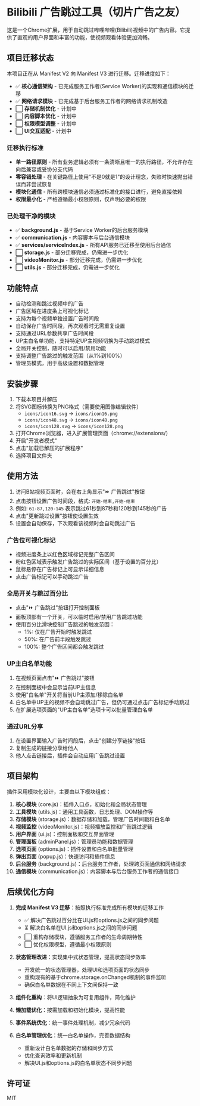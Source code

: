 # Bilibili 广告跳过工具（切片广告之友）

这是一个Chrome扩展，用于自动跳过哔哩哔哩(Bilibili)视频中的广告内容。它提供了直观的用户界面和丰富的功能，使视频观看体验更加流畅。

## 项目迁移状态

本项目正在从 Manifest V2 向 Manifest V3 进行迁移。迁移进度如下：

- ✅ **核心通信架构** - 已完成服务工作者(Service Worker)的实现和通信模块的迁移
- ✅ **网络请求模块** - 已完成基于后台服务工作者的网络请求机制改造
- ⬜ **存储机制优化** - 计划中
- ⬜ **内容脚本优化** - 计划中
- ⬜ **权限模型调整** - 计划中
- ⬜ **UI交互适配** - 计划中

### 迁移执行标准

- **单一路径原则** - 所有业务逻辑必须有一条清晰且唯一的执行路径，不允许存在向后兼容或妥协分支代码
- **零容错处理** - 在关键路径上使用"不是0就是1"的设计理念，失败时快速抛出错误而非尝试恢复
- **模块化通信** - 所有跨模块通信必须通过标准化的接口进行，避免直接依赖
- **权限最小化** - 严格遵循最小权限原则，仅声明必要的权限

### 已处理干净的模块

- ✅ **background.js** - 基于Service Worker的后台服务模块
- ✅ **communication.js** - 内容脚本与后台通信模块
- ✅ **services/serviceIndex.js** - 所有API服务已迁移至使用后台通信
- ⬜ **storage.js** - 部分迁移完成，仍需进一步优化
- ⬜ **videoMonitor.js** - 部分迁移完成，仍需进一步优化
- ⬜ **utils.js** - 部分迁移完成，仍需进一步优化

## 功能特点

- 自动检测和跳过视频中的广告
- 广告区域在进度条上可视化标记
- 支持为每个视频单独设置广告时间段
- 自动保存广告时间段，再次观看时无需重复设置
- 支持通过URL参数共享广告时间段
- UP主白名单功能，支持特定UP主视频切换为手动跳过模式
- 全局开关控制，随时可以启用/禁用功能
- 支持调整广告跳过的触发范围（从1%到100%）
- 管理员模式，用于高级设置和数据管理

## 安装步骤

1. 下载本项目并解压
2. 将SVG图标转换为PNG格式（需要使用图像编辑软件）
   - `icons/icon16.svg` -> `icons/icon16.png`
   - `icons/icon48.svg` -> `icons/icon48.png`
   - `icons/icon128.svg` -> `icons/icon128.png`
3. 打开Chrome浏览器，进入扩展管理页面（chrome://extensions/）
4. 开启"开发者模式"
5. 点击"加载已解压的扩展程序"
6. 选择项目文件夹

## 使用方法

1. 访问B站视频页面时，会在右上角显示"⏩ 广告跳过"按钮
2. 点击按钮设置广告时间段，格式: `开始-结束,开始-结束`
3. 例如: `61-87,120-145` 表示跳过61秒到87秒和120秒到145秒的广告
4. 点击"更新跳过设置"按钮使设置生效
5. 设置会自动保存，下次观看该视频时会自动跳过广告

### 广告位可视化标记

- 视频进度条上以红色区域标记完整广告区间
- 粉红色区域表示触发广告跳过的实际区间（基于设置的百分比）
- 鼠标悬停在广告标记上可显示详细信息
- 点击广告标记可以手动跳过广告

### 全局开关与跳过百分比

- 点击"⏩ 广告跳过"按钮打开控制面板
- 面板顶部有一个开关，可以临时启用/禁用广告跳过功能
- 使用百分比滑块控制广告跳过的触发范围：
  - 1%: 仅在广告开始时触发跳过
  - 50%: 在广告前半段触发跳过
  - 100%: 整个广告区间都会触发跳过

### UP主白名单功能

1. 在视频页面点击"⏩ 广告跳过"按钮
2. 在控制面板中会显示当前UP主信息
3. 使用"白名单"开关将当前UP主添加/移除白名单
4. 白名单中UP主的视频不会自动跳过广告，但仍可通过点击广告标记手动跳过
5. 在扩展选项页面的"UP主白名单"选项卡可以批量管理白名单

### 通过URL分享

1. 在设置界面输入广告时间段后，点击"创建分享链接"按钮
2. 复制生成的链接分享给他人
3. 他人点击链接后，插件会自动应用广告跳过设置

## 项目架构

插件采用模块化设计，主要由以下模块组成：

1. **核心模块** (core.js)：插件入口点，初始化和全局状态管理
2. **工具模块** (utils.js)：通用工具函数，日志处理、DOM操作等
3. **存储模块** (storage.js)：数据存储和加载，管理广告时间戳和白名单
4. **视频监控** (videoMonitor.js)：视频播放监控和广告跳过逻辑
5. **用户界面** (ui.js)：控制面板和交互界面管理
6. **管理面板** (adminPanel.js)：管理员功能和数据管理
7. **选项页面** (options.js)：插件设置和白名单批量管理
8. **弹出页面** (popup.js)：快速访问和插件信息
9. **后台服务** (background.js)：后台服务工作者，处理跨页面通信和网络请求
10. **通信模块** (communication.js)：内容脚本与后台服务工作者的通信接口

## 后续优化方向

1. **完成 Manifest V3 迁移**：按照执行标准完成所有模块的迁移工作
   - ✅ 解决广告跳过百分比在UI.js和options.js之间的同步问题
   - ⏳ 解决白名单在UI.js和options.js之间的同步问题
   - ⬜ 重构存储模块，遵循服务工作者的生命周期特性
   - ⬜ 优化权限模型，遵循最小权限原则

2. **状态管理改进**：实现集中式状态管理，提高状态同步效率
   - 开发统一的状态管理器，处理UI和选项页面的状态同步
   - 重构现有的基于chrome.storage.onChanged机制的事件监听
   - 确保白名单数据在不同上下文间保持一致

3. **组件化重构**：将UI逻辑抽象为可复用组件，简化维护

4. **懒加载优化**：按需加载和初始化模块，提高性能

5. **事件系统优化**：统一事件处理机制，减少冗余代码

6. **白名单管理优化**：统一白名单操作，完善数据结构
   - 重新设计白名单数据的存储和同步方式
   - 优化查询效率和更新机制
   - 解决UI.js和options.js的白名单状态不同步问题

## 许可证

MIT